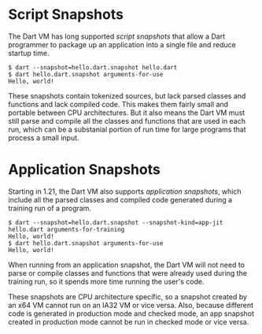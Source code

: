 # Script Snapshots

The Dart VM has long supported *script snapshots* that allow a Dart programmer to package up an application into a single file and reduce startup time.

```
$ dart --snapshot=hello.dart.snapshot hello.dart
$ dart hello.dart.snapshot arguments-for-use
Hello, world!
```

These snapshots contain tokenized sources, but lack parsed classes and functions and lack compiled code. This makes them fairly small and portable between CPU architectures. But it also means the Dart VM must still parse and compile all the classes and functions that are used in each run, which can be a substanial portion of run time for large programs that process a small input.

# Application Snapshots

Starting in 1.21, the Dart VM also supports *application snapshots*, which include all the parsed classes and compiled code generated during a training run of a program.

```
$ dart --snapshot=hello.dart.snapshot --snapshot-kind=app-jit hello.dart arguments-for-training
Hello, world!
$ dart hello.dart.snapshot arguments-for-use
Hello, world!
```

When running from an application snapshot, the Dart VM will not need to parse or compile classes and functions that were already used during the training run, so it spends more time running the user's code.

These snapshots are CPU architecture specific, so a snapshot created by an x64 VM cannot run on an IA32 VM or vice versa. Also, because different code is generated in production mode and checked mode, an app snapshot created in production mode cannot be run in checked mode or vice versa.